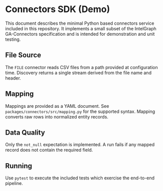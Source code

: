 # Connectors SDK (Demo)

This document describes the minimal Python based connectors service included in
this repository. It implements a small subset of the IntelGraph GA-Connectors
specification and is intended for demonstration and unit testing.

## File Source

The `FILE` connector reads CSV files from a path provided at configuration
time. Discovery returns a single stream derived from the file name and header.

## Mapping

Mappings are provided as a YAML document. See `packages/connectors/src/mapping.py`
for the supported syntax. Mapping converts raw rows into normalized entity
records.

## Data Quality

Only the `not_null` expectation is implemented. A run fails if any mapped
record does not contain the required field.

## Running

Use `pytest` to execute the included tests which exercise the end-to-end
pipeline.
